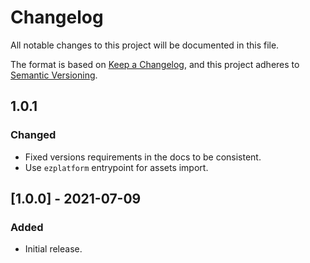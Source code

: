 # Changelog
All notable changes to this project will be documented in this file.

The format is based on [Keep a Changelog](https://keepachangelog.com/en/1.0.0/),
and this project adheres to [Semantic Versioning](https://semver.org/spec/v2.0.0.html).

## 1.0.1
### Changed

* Fixed versions requirements in the docs to be consistent.
* Use `ezplatform` entrypoint for assets import.

## [1.0.0] - 2021-07-09
### Added

* Initial release.
